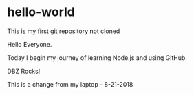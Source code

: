 # hello-world
This is my first git repository not cloned

Hello Everyone.

Today I begin my journey of learning Node.js and using GitHub.

DBZ Rocks!

This is a change from my laptop - 8-21-2018
